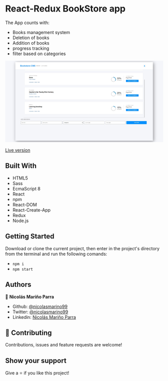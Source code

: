 # React-Redux BookStore app
The App counts with:
- Books management system
- Deletion of books
- Addition of books 
- progress tracking
- filter based on categories

![screenshot](./src/assets/imgs/Reactapp.jpg)

[Live version](https://redux-bookstore99.herokuapp.com/)
## Built With

- HTML5 
- Sass
- EcmaScript 8
- React
- npm
- React-DOM
- React-Create-App
- Redux
- Node.js

## Getting Started

Download or clone the current project, then enter in the project's directory from the terminal and run the following comands:
- `npm i`
- `npm start`

## Authors

:man: **Nicolás Mariño Parra**

- Github: [@nicolasmarino99](https://github.com/nicolasmarino99)
- Twitter: [@nicolasmarino99](https://twitter.com/nicolasmarino99)
- Linkedin: [Nicolás Mariño Parra](https://www.linkedin.com/in/nicol%C3%A1s-mari%C3%B1o-parra-45a707177/)

## 🤝 Contributing

Contributions, issues and feature requests are welcome!

## Show your support

Give a ⭐️ if you like this project!